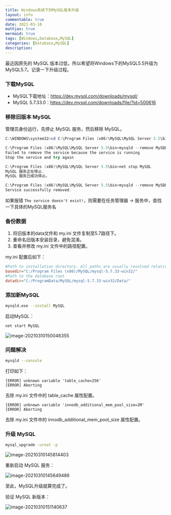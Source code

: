 ```yaml
---
title: Windows系统下的MySQL版本升级
layout: info
commentable: true
date: 2021-03-10
mathjax: true
mermaid: true
tags: [Windows,Database,MySQL]
categories: [Database,MySQL]
description: 
---
```


最近因原先的 MySQL 版本过低，所以希望将Windows下的MySQL5.5升级为MySQL5.7。记录一下升级过程。

<!--more-->

### 下载MySQL

- MySQL下载地址：https://dev.mysql.com/downloads/mysql/
- MySQL 5.7.33.0：https://dev.mysql.com/downloads/file/?id=500616

### 移除旧版本 MySQL

管理员身份运行，先停止 MySQL 服务，然后移除 MySQL。

```powershell
C:\WINDOWS\system32>cd C:\Program Files (x86)\MySQL\MySQL Server 5.5\bin

C:\Program Files (x86)\MySQL\MySQL Server 5.5\bin>mysqld --remove MySQL
Failed to remove the service because the service is running
Stop the service and try again

C:\Program Files (x86)\MySQL\MySQL Server 5.5\bin>net stop MySQL
MySQL 服务正在停止.
MySQL 服务已成功停止。

C:\Program Files (x86)\MySQL\MySQL Server 5.5\bin>mysqld --remove MySQL
Service successfully removed.
```

如果报错 `The service doesn't exist!`，则需要在任务管理器 -> 服务中，查找一下具体的MySQL服务名

### 备份数据

1. 将旧版本的data文件和 my.ini 文件复制至5.7路径下。
2. 重命名旧版本安装目录，避免混淆。
3. 查看并修改 my.ini 文件中的路径配置。

my.ini 配置后如下：

```ini
#Path to installation directory. All paths are usually resolved relative to this.
basedir="C:/Program Files (x86)/MySQL/mysql-5.7.33-win32/"
#Path to the database root
datadir="C:/ProgramData/MySQL/mysql-5.7.33-win32/Data/"
```

### 添加新MySQL

```bash
mysqld.exe --install MySQL
```

启动MySQL：

```bash
net start MySQL
```

![image-20210310150046355](/images/2021/03/image-20210310150046355.png)

### 问题解决

```bash
mysqld --console
```

打印如下：

```
[ERROR] unknown variable 'table_cache=256'
[ERROR] Aborting
```

去除 my.ini 文件中的 table_cache 属性配置。

```
[ERROR] unknown variable 'innodb_additional_mem_pool_size=2M'
[ERROR] Aborting
```

去除 my.ini 文件中的 innodb_additional_mem_pool_size 属性配置。

### 升级 MySQL

```bash
mysql_upgrade -uroot -p
```

![image-20210310145814403](/images/2021/03/image-20210310145814403.png)

重新启动 MySQL 服务：

![image-20210310145649486](/images/2021/03/image-20210310145649486.png)

至此，MySQL升级就算完成了。

验证 MySQL 新版本：

![image-20210310151140637](/images/2021/03/image-20210310151140637.png)